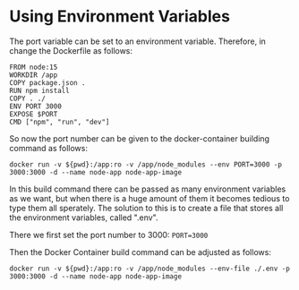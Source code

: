 # Using Environment Variables #

The port variable can be set to an environment variable. Therefore, in change the Dockerfile as follows:

```
FROM node:15
WORKDIR /app
COPY package.json .
RUN npm install
COPY . ./
ENV PORT 3000
EXPOSE $PORT
CMD ["npm", "run", "dev"]
```

So now the port number can be given to the docker-container building command as follows:

```
docker run -v ${pwd}:/app:ro -v /app/node_modules --env PORT=3000 -p 3000:3000 -d --name node-app node-app-image
```

In this build command there can be passed as many environment variables as we want, but when there is a huge amount of them it becomes tedious to type them all sperately.
The solution to this is to create a file that stores all the environment variables, called ".env".

There we first set the port number to 3000: `PORT=3000`

Then the Docker Container build command can be adjusted as follows:

```
docker run -v ${pwd}:/app:ro -v /app/node_modules --env-file ./.env -p 3000:3000 -d --name node-app node-app-image
```
